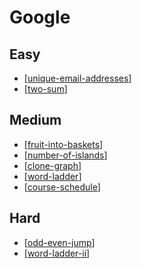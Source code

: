 # Google

## Easy
* [[unique-email-addresses]]
* [[two-sum]]


## Medium
* [[fruit-into-baskets]]
* [[number-of-islands]]
* [[clone-graph]]
* [[word-ladder]]
* [[course-schedule]]


## Hard
* [[odd-even-jump]]
* [[word-ladder-ii]]


[//begin]: # "Autogenerated link references for markdown compatibility"
[unique-email-addresses]: unique-email-addresses "unique-email-addresses"
[two-sum]: two-sum "two-sum"
[fruit-into-baskets]: fruit-into-baskets "fruit-into-baskets"
[number-of-islands]: number-of-islands "number-of-islands"
[clone-graph]: clone-graph "clone-graph"
[word-ladder]: word-ladder "word-ladder"
[course-schedule]: course-schedule "course-schedule"
[odd-even-jump]: odd-even-jump "odd-even-jump"
[word-ladder-ii]: word-ladder-ii "word-ladder-ii"
[//end]: # "Autogenerated link references"